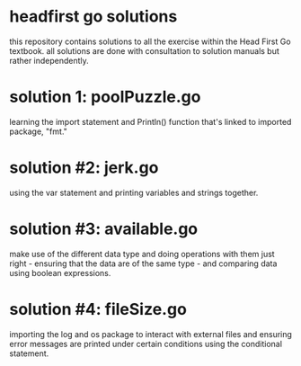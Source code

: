 # headfirst go solutions

this repository contains solutions to all the exercise within the Head First Go textbook. all solutions are done with consultation to solution manuals but rather independently.

# solution 1: poolPuzzle.go

learning the import statement and Println() function that's linked to imported package, "fmt."

# solution #2: jerk.go

using the var statement and printing variables and strings together.

# solution #3: available.go

make use of the different data type and doing operations with them just right - ensuring that the data are of the same type - and comparing data using boolean expressions.

# solution #4: fileSize.go

importing the log and os package to interact with external files and ensuring error messages are printed under certain conditions using the conditional statement.

